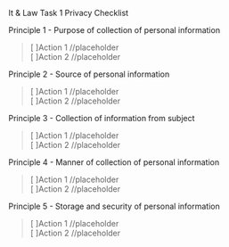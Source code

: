 It & Law Task 1
Privacy Checklist

Principle 1 - Purpose of collection of personal information
> [ ]Action 1 //placeholder  
> [ ]Action 2 //placeholder

Principle 2 - Source of personal information
>[ ]Action 1 //placeholder  
>[ ]Action 2 //placeholder

Principle 3 - Collection of information from subject
>[ ]Action 1 //placeholder  
>[ ]Action 2 //placeholder

Principle 4 - Manner of collection of personal information
>[ ]Action 1 //placeholder  
>[ ]Action 2 //placeholder

Principle 5 - Storage and security of personal information
>[ ]Action 1 //placeholder  
>[ ]Action 2 //placeholder
